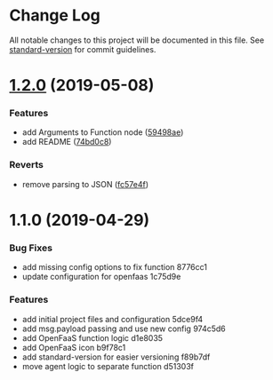 # Change Log

All notable changes to this project will be documented in this file. See [standard-version](https://github.com/conventional-changelog/standard-version) for commit guidelines.

# [1.2.0](https://github.com/kolomolo/node-red-openfaas-auth/compare/v1.1.0...v1.2.0) (2019-05-08)


### Features

* add Arguments to Function node ([59498ae](https://github.com/kolomolo/node-red-openfaas-auth/commit/59498ae))
* add README ([74bd0c8](https://github.com/kolomolo/node-red-openfaas-auth/commit/74bd0c8))


### Reverts

* remove parsing to JSON ([fc57e4f](https://github.com/kolomolo/node-red-openfaas-auth/commit/fc57e4f))



# 1.1.0 (2019-04-29)


### Bug Fixes

* add missing config options to fix function 8776cc1
* update configuration for openfaas 1c75d9e


### Features

* add initial project files and configuration 5dce9f4
* add msg.payload passing and use new config 974c5d6
* add OpenFaaS function logic d1e8035
* add OpenFaaS icon b9f78c1
* add standard-version for easier versioning f89b7df
* move agent logic to separate function d51303f
